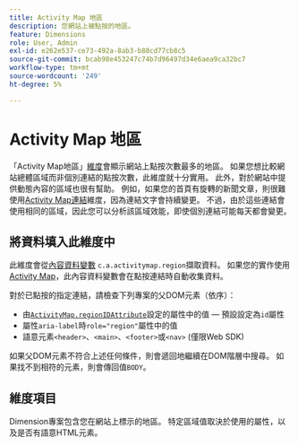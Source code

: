 ```yaml
---
title: Activity Map 地區
description: 您網站上被點按的地區。
feature: Dimensions
role: User, Admin
exl-id: e262e537-ce73-492a-8ab3-b88cd77cb8c5
source-git-commit: bcab98e453247c74b7d96497d34e6aea9ca32bc7
workflow-type: tm+mt
source-wordcount: '249'
ht-degree: 5%

---
```


# Activity Map 地區

「Activity Map地區」[維度](overview.md)會顯示網站上點按次數最多的地區。 如果您想比較網站總體區域而非個別連結的點按次數，此維度就十分實用。 此外，對於網站中提供動態內容的區域也很有幫助。 例如，如果您的首頁有旋轉的新聞文章，則很難使用[Activity Map連結](activity-map-link.md)維度，因為連結文字會持續變更。 不過，由於這些連結會使用相同的區域，因此您可以分析該區域效能，即使個別連結可能每天都會變更。

## 將資料填入此維度中

此維度會從[內容資料變數](/help/implement/vars/page-vars/contextdata.md) `c.a.activitymap.region`擷取資料。 如果您的實作使用[Activity Map](/help/analyze/activity-map/overview.md)，此內容資料變數會在點按連結時自動收集資料。

對於已點按的指定連結，請檢查下列專案的父DOM元素（依序）：

* 由[`ActivityMap.regionIDAttribute`](/help/implement/vars/config-vars/activitymap-regionidattribute.md)設定的屬性中的值 — 預設設定為`id`屬性
* 屬性`aria-label`時`role="region"`屬性中的值
* 語意元素`<header>`、`<main>`、`<footer>`或`<nav>` (僅限Web SDK)

如果父DOM元素不符合上述任何條件，則會遞回地繼續在DOM階層中搜尋。 如果找不到相符的元素，則會傳回值`BODY`。

## 維度項目

Dimension專案包含您在網站上標示的地區。 特定區域值取決於使用的屬性，以及是否有語意HTML元素。
